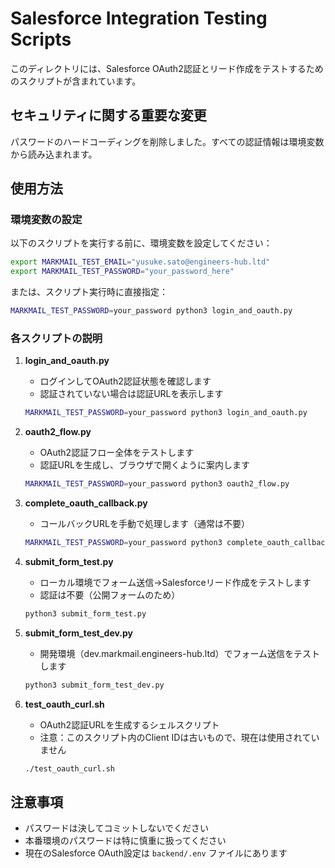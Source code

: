 # Salesforce Integration Testing Scripts

このディレクトリには、Salesforce
OAuth2認証とリード作成をテストするためのスクリプトが含まれています。

## セキュリティに関する重要な変更

パスワードのハードコーディングを削除しました。すべての認証情報は環境変数から読み込まれます。

## 使用方法

### 環境変数の設定

以下のスクリプトを実行する前に、環境変数を設定してください：

```bash
export MARKMAIL_TEST_EMAIL="yusuke.sato@engineers-hub.ltd"
export MARKMAIL_TEST_PASSWORD="your_password_here"
```

または、スクリプト実行時に直接指定：

```bash
MARKMAIL_TEST_PASSWORD=your_password python3 login_and_oauth.py
```

### 各スクリプトの説明

1. **login_and_oauth.py**

   - ログインしてOAuth2認証状態を確認します
   - 認証されていない場合は認証URLを表示します

   ```bash
   MARKMAIL_TEST_PASSWORD=your_password python3 login_and_oauth.py
   ```

2. **oauth2_flow.py**

   - OAuth2認証フロー全体をテストします
   - 認証URLを生成し、ブラウザで開くように案内します

   ```bash
   MARKMAIL_TEST_PASSWORD=your_password python3 oauth2_flow.py
   ```

3. **complete_oauth_callback.py**

   - コールバックURLを手動で処理します（通常は不要）

   ```bash
   MARKMAIL_TEST_PASSWORD=your_password python3 complete_oauth_callback.py 'callback_url'
   ```

4. **submit_form_test.py**

   - ローカル環境でフォーム送信→Salesforceリード作成をテストします
   - 認証は不要（公開フォームのため）

   ```bash
   python3 submit_form_test.py
   ```

5. **submit_form_test_dev.py**

   - 開発環境（dev.markmail.engineers-hub.ltd）でフォーム送信をテストします

   ```bash
   python3 submit_form_test_dev.py
   ```

6. **test_oauth_curl.sh**
   - OAuth2認証URLを生成するシェルスクリプト
   - 注意：このスクリプト内のClient IDは古いもので、現在は使用されていません
   ```bash
   ./test_oauth_curl.sh
   ```

## 注意事項

- パスワードは決してコミットしないでください
- 本番環境のパスワードは特に慎重に扱ってください
- 現在のSalesforce OAuth設定は `backend/.env` ファイルにあります
